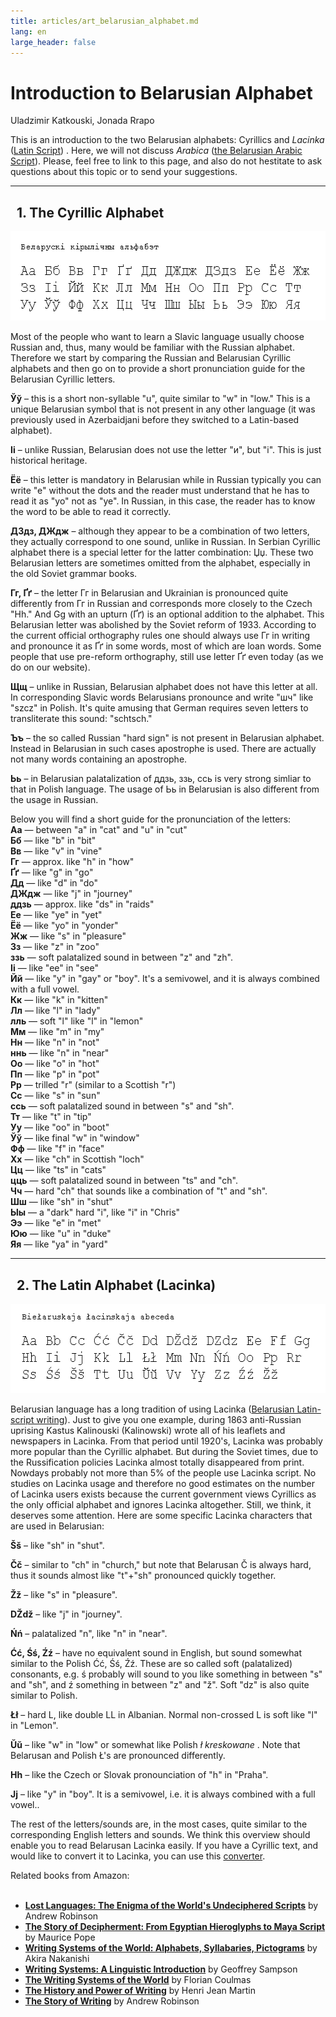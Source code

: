 ```yaml
---
title: articles/art_belarusian_alphabet.md 
lang: en
large_header: false
---
```



<h1 id="introduction-to-belarusian-alphabet">Introduction to Belarusian Alphabet</h1>

Uladzimir Katkouski, Jonada Rrapo


This is an introduction to the two Belarusian alphabets: Cyrillics and  *Lacinka*  (<a href="articles/art_lac1.html">Latin Script</a>) . Here, we will not discuss  *Arabica*  (<a href="articles/art_kitab1_en.html">the Belarusian Arabic Script</a>). Please, feel free to link to this page, and also do not hestitate to ask questions about this topic or to send your suggestions.

<hr />
<h2 id="the-cyrillic-alphabet">  1. The Cyrillic Alphabet</h2>
<img src="belarusian_alphabet_cyrillic.gif" title="Belarusian Alphabet (Cyrillics)" width="565" height="143" alt="Belarusian Alphabet (Cyrillics)" />

Most of the people who want to learn a Slavic language usually choose Russian and, thus, many would be familiar with the Russian alphabet. Therefore we start by comparing the Russian and Belarusian Cyrillic alphabets and then go on to provide a short pronunciation guide for the Belarusian Cyrillic letters.


<strong>Ўў</strong> – this is a short non-syllable "u", quite similar to "w" in "low." This is a unique Belarusian symbol that is not present in any other language (it was previously used in Azerbaidjani before they switched to a Latin-based alphabet).


<strong>Іі</strong> – unlike Russian, Belarusian does not use the letter "и", but "і". This is just historical heritage.


<strong>Ёё</strong> – this letter is mandatory in Belarusian while in Russian typically you can write "e" without the dots and the reader must understand that he has to read it as "yo" not as "ye". In Russian, in this case, the reader has to know the word to be able to read it correctly.


<strong>ДЗдз, ДЖдж</strong> – although they appear to be a combination of two letters, they actually correspond to one sound, unlike in Russian. In Serbian Cyrillic alphabet there is a special letter for the latter combination: Џџ. These two Belarusian letters are sometimes omitted from the alphabet, especially in the old Soviet grammar books.


<strong>Гг, Ґґ</strong> – the letter Гг in Belarusian and Ukrainian is pronounced quite differently from Гг in Russian and corresponds more closely to the Czech "Hh." And Gg with an upturn (Ґґ) is an optional addition to the alphabet. This Belarusian letter was abolished by the Soviet reform of 1933. According to the current official orthography rules one should always use Гг in writing and pronounce it as Ґґ in some words, most of which are loan words. Some people that use pre-reform orthography, still use letter Ґґ even today (as we do on our website).


<strong>Щщ</strong> – unlike in Russian, Belarusian alphabet does not have this letter at all. In corresponding Slavic words Belarusians pronounce and write "шч" like "szcz" in Polish. It's quite amusing that German requires seven letters to transliterate this sound: "schtsch."


<strong>Ъъ</strong> – the so called Russian "hard sign" is not present in Belarusian alphabet. Instead in Belarusian in such cases apostrophe is used. There are actually not many words containing an apostrophe.


<strong>Ьь</strong> – in Belarusian palatalization of ддзь, ззь, ссь is very strong simliar to that in Polish language. The usage of Ьь in Belarusian is also different from the usage in Russian.


Below you will find a short guide for the pronunciation of the letters:<br />
<strong>Аа</strong> — between "a" in "cat" and "u" in "cut"<br />
<strong>Бб</strong> — like "b" in "bit"<br />
<strong>Вв</strong> — like "v" in "vine"<br />
<strong>Гг</strong> — approx. like "h" in "how"<br />
<strong>Ґґ</strong> — like "g" in "go"<br />
<strong>Дд</strong> — like "d" in "do"<br />
<strong>ДЖдж</strong> — like "j" in "journey"<br />
<strong>ддзь</strong> — approx. like "ds" in "raids"<br />
<strong>Ее</strong> — like "ye" in "yet"<br />
<strong>Ёё</strong> — like "yo" in "yonder"<br />
<strong>Жж</strong> — like "s" in "pleasure"<br />
<strong>Зз</strong> — like "z" in "zoo"<br />
<strong>ззь</strong> — soft palatalized sound in between "z" and "zh".<br />
<strong>Іі</strong> — like "ee" in "see"<br />
<strong>Йй</strong> — like "y" in "gay" or "boy". It's a semivowel, and it is always combined with a full vowel.<br />
<strong>Кк</strong> — like "k" in "kitten"<br />
<strong>Лл</strong> — like "l" in "lady"<br />
<strong>лль</strong> — soft "l" like "l" in "lemon"<br />
<strong>Мм</strong> — like "m" in "my"<br />
<strong>Нн</strong> — like "n" in "not"<br />
<strong>ннь</strong> — like "n" in "near"<br />
<strong>Оо</strong> — like "o" in "hot"<br />
<strong>Пп</strong> — like "p" in "pot"<br />
<strong>Рр</strong> — trilled "r" (similar to a Scottish "r")<br />
<strong>Сс</strong> — like "s" in "sun"<br />
<strong>ссь</strong> — soft palatalized sound in between "s" and "sh".<br />
<strong>Тт</strong> — like "t" in "tip"<br />
<strong>Уу</strong> — like "oo" in "boot"<br />
<strong>Ўў</strong> — like final "w" in "window"<br />
<strong>Фф</strong> — like "f" in "face"<br />
<strong>Хх</strong> — like "ch" in Scottish "loch"<br />
<strong>Цц</strong> — like "ts" in "cats"<br />
<strong>цць</strong> — soft palatalized sound in between "ts" and "ch".<br />
<strong>Чч</strong> — hard "ch" that sounds like a combination of "t" and "sh".<br />
<strong>Шш</strong> — like "sh" in "shut"<br />
<strong>Ыы</strong> — a "dark" hard "i", like "i" in "Chris"<br />
<strong>Ээ</strong> — like "e" in "met"<br />
<strong>Юю</strong> — like "u" in "duke"<br />
<strong>Яя</strong> — like "ya" in "yard"<br />


<hr />
<h2 id="the-latin-alphabet-lacinka">  2. The Latin Alphabet (Lacinka)</h2>
<img src="belarusian_alphabet_latin.gif" title="Belarusian Alphabet (Latin)" width="565" height="143" alt="Belarusian Alphabet (Latin)" />

Belarusian language has a long tradition of using Lacinka (<a href="articles/art_lac1.html">Belarusian Latin-script writing</a>). Just to give you one example, during 1863 anti-Russian uprising Kastus Kalinouski (Kalinowski) wrote all of his leaflets and newspapers in Lacinka. From that period until 1920's, Lacinka was probably more popular than the Cyrillic alphabet. But during the Soviet times, due to the Russification policies Lacinka almost totally disappeared from print. Nowdays probably not more than 5% of the people use Lacinka script. No studies on Lacinka usage and therefore no good estimates on the number of Lacinka users exists because the current government views Cyrillics as the only official alphabet and ignores Lacinka altogether. Still, we think, it deserves some attention. Here are some specific Lacinka characters that are used in Belarusian:


<strong>Šš</strong> – like "sh" in "shut".


<strong>Čč</strong> – similar to "ch" in "church," but note that Belarusan Č is always hard, thus it sounds almost like "t"+"sh" pronounced quickly together.


<strong>Žž</strong> – like "s" in "pleasure".


<strong>DŽdž</strong> – like "j" in "journey".


<strong>Ńń</strong> – palatalized "n", like "n" in "near".


<strong>Ćć, Śś, Źź</strong> – have no equivalent sound in English, but sound somewhat similar to the Polish Ćć, Śś, Źź. These are so called soft (palatalized) consonants, e.g. ś probably will sound to you like something in between "s" and "sh", and ź something in between "z" and "ž". Soft "dz" is also quite similar to Polish.


<strong>Łł</strong> – hard L, like double LL in Albanian. Normal non-crossed L is soft like "l" in "Lemon".


<strong>Ŭŭ</strong> – like "w" in "low" or somewhat like Polish  *ł kreskowane* . Note that Belarusan and Polish Ł's are pronounced differently.


<strong>Hh</strong> – like the Czech or Slovak pronounciation of "h" in "Praha".


<strong>Jj</strong> – like "y" in "boy". It is a semivowel, i.e. it is always combined with a full vowel..


The rest of the letters/sounds are, in the most cases, quite similar to the corresponding English letters and sounds. We think this overview should enable you to read Belarusan Lacinka easily. If you have a Cyrillic text, and would like to convert it to Lacinka, you can use this <a href="latin.html">converter</a>.




Related books from Amazon:<br />
<br />
- <strong><a href="http://www.amazon.com/exec/obidos/ASIN/0071357432/belarusianlan-20">Lost Languages: The Enigma of the World's Undeciphered Scripts</a></strong> by Andrew Robinson<br />
- <strong><a href="http://www.amazon.com/exec/obidos/ASIN/050028105X/belarusianlan-20">The Story of Decipherment: From Egyptian Hieroglyphs to Maya Script</a></strong> by Maurice Pope<br />
- <strong><a href="http://www.amazon.com/exec/obidos/ASIN/0804816549/belarusianlan-20">Writing Systems of the World: Alphabets, Syllabaries, Pictograms</a></strong> by Akira Nakanishi<br />
- <strong><a href="http://www.amazon.com/exec/obidos/ASIN/0804717567/belarusianlan-20">Writing Systems: A Linguistic Introduction</a></strong> by Geoffrey Sampson<br />
- <strong><a href="http://www.amazon.com/exec/obidos/ASIN/0631165134/belarusianlan-20">The Writing Systems of the World</a></strong> by Florian Coulmas<br />
- <strong><a href="http://www.amazon.com/exec/obidos/ASIN/0226508366/belarusianlan-20">The History and Power of Writing</a></strong> by Henri Jean Martin<br />
- <strong><a href="http://www.amazon.com/exec/obidos/ASIN/0500281564/belarusianlan-20">The Story of Writing</a></strong> by Andrew Robinson<br />

